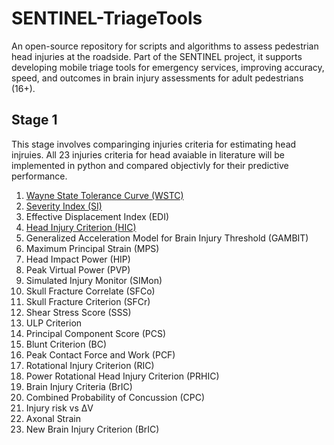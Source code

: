 # SENTINEL-TriageTools
An open-source repository for scripts and algorithms to assess pedestrian head injuries at the roadside. Part of the SENTINEL project, it supports developing mobile triage tools for emergency services, improving accuracy, speed, and outcomes in brain injury assessments for adult pedestrians (16+).

## Stage 1
This stage involves comparinging injuries criteria for estimating head injruies. All 23 injuries criteria for head avaiable in literature will be implemented in python and compared objectivly for their predictive performance. 
1. [Wayne State Tolerance Curve (WSTC)](https://github.com/Sentinel-rtc/SENTINEL-TriageTools/tree/main/Wayne%20State%20Tolerance%20Curve%20(WSTC))
2. [Severity Index (SI)](https://github.com/Vadhiraj-Ashrit/SENTINEL-TriageTools/tree/main/Severity%20Index)
3. Effective Displacement Index (EDI)
4. [Head Injury Criterion (HIC)](https://github.com/Vadhiraj-Ashrit/SENTINEL-TriageTools/tree/main/Head%20Injury%20Criterion)
5. Generalized Acceleration Model for Brain Injury Threshold (GAMBIT)
6. Maximum Principal Strain (MPS)
7. Head Impact Power (HIP)
8. Peak Virtual Power (PVP)
9. Simulated Injury Monitor (SIMon)
10. Skull Fracture Correlate (SFCo)
11. Skull Fracture Criterion (SFCr)
12. Shear Stress Score (SSS)
13. ULP Criterion
14. Principal Component Score (PCS)
15. Blunt Criterion (BC)
16. Peak Contact Force and Work (PCF)
17. Rotational Injury Criterion (RIC)
18. Power Rotational Head Injury Criterion (PRHIC)
19. Brain Injury Criteria (BrIC)
20. Combined Probability of Concussion (CPC)
21. Injury risk vs ΔV
22. Axonal Strain
23. New Brain Injury Criterion (BrIC)
